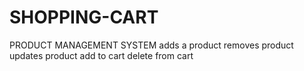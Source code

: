 # SHOPPING-CART
PRODUCT MANAGEMENT SYSTEM
adds a product
removes product
updates product
add to cart
delete from cart
